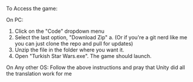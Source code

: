 To Access the game:

On PC:
1.  Click on the "Code" dropdown menu
2.  Select the last option, "Download Zip"
    a. (Or if you're a git nerd like me you can just clone the repo and pull for updates)
3.  Unzip the file in the folder where you want it.
4.  Open "Turkish Star Wars.exe". The game should launch. 

On Any other OS:
Follow the above instructions and pray that Unity did all the translation work for me
